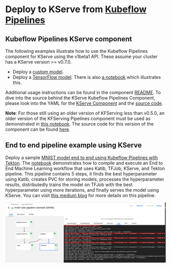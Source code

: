 # Deploy to KServe from [Kubeflow Pipelines](https://www.kubeflow.org/docs/components/pipelines/introduction/)

## Kubeflow Pipelines KServe component

The following examples illustrate how to use the Kubeflow Pipelines component for KServe using the v1beta1 API.
These assume your cluster has a KServe version >= v0.7.0.

* Deploy a [custom model](./sample-custom-model.py).
* Deploy a [TensorFlow model](./sample-tf-pipeline.py). There is also [a notebook](./kfs-pipeline.ipynb) which illustrates this.

Additional usage instructions can be found in the component [README](https://github.com/kubeflow/pipelines/blob/master/components/kserve/README.md).
To dive into the source behind the KServe Kubeflow Pipelines Component, please look into the YAML for the [KServe Component](https://github.com/kubeflow/pipelines/blob/master/components/kserve/component.yaml) and the [source code](https://github.com/kubeflow/pipelines/blob/master/components/kserve/src/kservedeployer.py).


**Note**: For those still using an older version of KFServing less than v0.5.0, an older version of the KFServing Pipelines component must be used
as demonstrated in [this notebook](./kfs-pipeline.ipynb). The source code for this version of the component can be found [here](https://github.com/kubeflow/pipelines/tree/65bed9b6d1d676ef2d541a970d3edc0aee12400d/components/kubeflow/kfserving).


## End to end pipeline example using KServe

Deploy a sample [MNIST model end to end using Kubeflow Pipelines with Tekton](https://github.com/kubeflow/kfp-tekton/tree/master/samples/e2e-mnist). The [notebook](https://github.com/kubeflow/kfp-tekton/blob/master/samples/e2e-mnist/mnist.ipynb) demonstrates how to compile and execute an End to End Machine Learning workflow that uses Katib, TFJob, KServe, and Tekton pipeline. This pipeline contains 5 steps, it finds the best hyperparameter using Katib, creates PVC for storing models, processes the hyperparameter results, distributedly trains the model on TFJob with the best hyperparameter using more iterations, and finally serves the model using KServe. You can visit [this medium blog](https://medium.com/@liuhgxa/an-end-to-end-use-case-by-kubeflow-b2f72b0b587) for more details on this pipeline.

![kfserving-mnist-pipeline](images/kfserving-mnist-pipeline.png)
